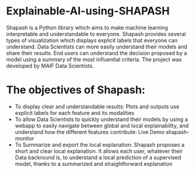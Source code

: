 # Explainable-AI-using-SHAPASH
Shapash is a Python library which aims to make machine learning interpretable and understandable to everyone. Shapash provides several types of visualization which displays explicit labels that everyone can understand. Data Scientists can more easily understand their models and share their results. End users can understand the decision proposed by a model using a summary of the most influential criteria. The project was developed by MAIF Data Scientists.

# The objectives of Shapash:
* To display clear and understandable results: Plots and outputs use explicit labels for each feature and its modalities
* To allow Data Scientists to quickly understand their models by using a webapp to easily navigate between global and local explainability, and understand how the different features contribute: Live Demo shapash-monitor
* To Summarize and export the local explanation: Shapash proposes a short and clear local explanation. It allows each user, whatever their Data backround is, to understand a local prediction of a supervised model, thanks to a summarized and straightforward explanation


